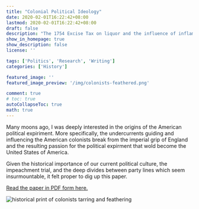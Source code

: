 ```yaml
---
title: "Colonial Political Ideology"
date: 2020-02-01T16:22:42+08:00
lastmod: 2020-02-01T16:22:42+08:00
draft: false
description: "The 1754 Excise Tax on liquor and the influence of inflammed rhetoric on the origins of American political ideology"
show_in_homepage: true
show_description: false
license: ''

tags: ['Politics', 'Research', 'Writing']
categories: ['History']

featured_image: ''
featured_image_preview: '/img/colonists-feathered.png'

comment: true
# toc: true
autoCollapseToc: true
math: true
---
```


Many moons ago, I was deeply interested in the origins of the American political expiriment. More specifically, the
undercurrents guiding and influencing the American colonists break from the imperial grip of England and the resulting
passion for the political expirment that wold become the United States of America. 

Given the historical importance of our current political culture, the impeachment trial, and the deep divides between 
party lines which seem insurmountable, it felt proper to dig up this paper.

[Read the paper in PDF form here.](https://scholars.unh.edu/cgi/viewcontent.cgi?article=1006&context=inquiry_2012) 

![historical print of colonists tarring and feathering](/img/colonists-feathered.png)

<!--more-->
